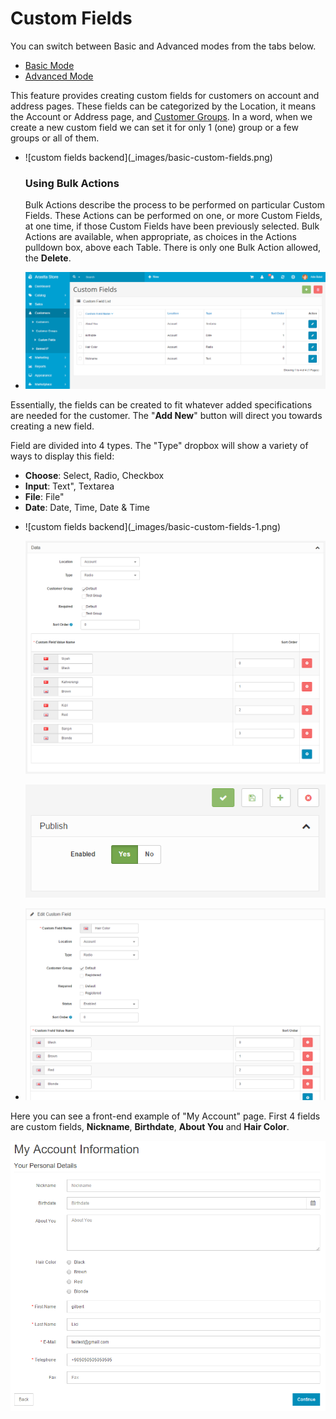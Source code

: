 Custom Fields
===============

<div class="uk-alert-info uk-alert">
  <span class="uk-icon-info-circle"></span> You can switch between Basic and Advanced modes from the tabs below.
</div>
<ul class="uk-tab" data-uk-tab="{connect:'#doc-tabs', animation: 'fade'}">
    <li><a href="">Basic Mode</a></li>
    <li><a href="">Advanced Mode</a></li>
</ul>

This feature provides creating custom fields for customers on account and address pages. These fields can be categorized by the Location, it means the Account or Address page, and [Customer Groups](docs/user-manual/customers/groups). In a word, when we create a new custom field we can set it for only 1 (one) group or a few groups or all of them. 

<ul id="doc-tabs" class="uk-switcher uk-margin">
    <li>![custom fields backend](_images/basic-custom-fields.png)

### Using Bulk Actions

Bulk Actions describe the process to be performed on particular Custom Fields. These Actions can be performed on one, or more Custom Fields, at one time, if those Custom Fields have been previously selected. Bulk Actions are available, when appropriate, as choices in the Actions pulldown box, above each Table. There is only one Bulk Action allowed, the **Delete**.</li>
    <li>![custom fields backend](_images/custom-fields.png)</li>
</ul>

Essentially, the fields can be created to fit whatever added specifications are needed for the customer. The "**Add New**" button will direct you towards creating a new field.

Field are divided into 4 types. The "Type" dropbox will show a variety of ways to display this field:

- **Choose**: Select, Radio, Checkbox
- **Input**: Text", Textarea
- **File**: File"
- **Date**: Date, Time, Date & Time

<ul id="doc-tabs" class="uk-switcher uk-margin">
    <li>![custom fields backend](_images/basic-custom-fields-1.png)

![custom fields backend](_images/basic-custom-fields-2.png)

![custom fields backend](_images/basic-custom-fields-3.png)</li>
    <li>![custom fields backend](_images/custom-fields-1.png)</li>
</ul>

Here you can see a front-end example of "My Account" page. First 4 fields are custom fields, **Nickname**, **Birthdate**, **About You** and **Hair Color**.

![custom fields front-end](_images/custom-fields-2.png)